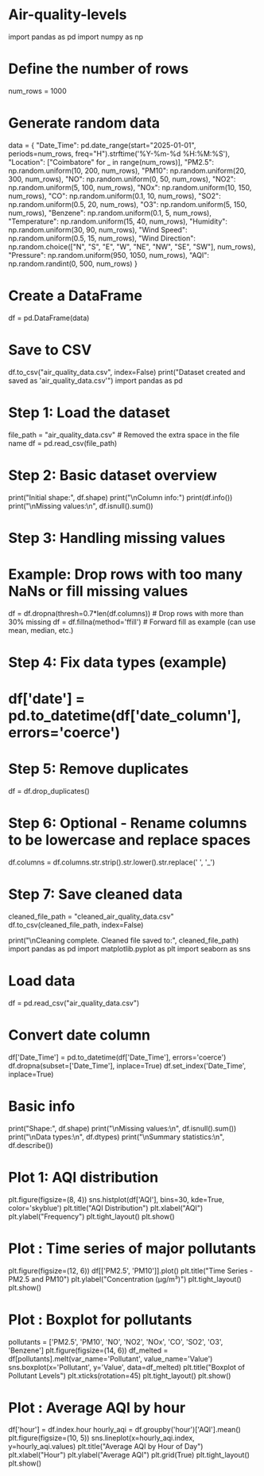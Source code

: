 # Air-quality-levels
import pandas as pd
import numpy as np

# Define the number of rows
num_rows = 1000

# Generate random data
data = {
    "Date_Time": pd.date_range(start="2025-01-01", periods=num_rows, freq="H").strftime('%Y-%m-%d %H:%M:%S'),
    "Location": ["Coimbatore" for _ in range(num_rows)],
    "PM2.5": np.random.uniform(10, 200, num_rows),
    "PM10": np.random.uniform(20, 300, num_rows),
    "NO": np.random.uniform(0, 50, num_rows),
    "NO2": np.random.uniform(5, 100, num_rows),
    "NOx": np.random.uniform(10, 150, num_rows),
    "CO": np.random.uniform(0.1, 10, num_rows),
    "SO2": np.random.uniform(0.5, 20, num_rows),
    "O3": np.random.uniform(5, 150, num_rows),
    "Benzene": np.random.uniform(0.1, 5, num_rows),
    "Temperature": np.random.uniform(15, 40, num_rows),
    "Humidity": np.random.uniform(30, 90, num_rows),
    "Wind Speed": np.random.uniform(0.5, 15, num_rows),
    "Wind Direction": np.random.choice(["N", "S", "E", "W", "NE", "NW", "SE", "SW"], num_rows),
    "Pressure": np.random.uniform(950, 1050, num_rows),
    "AQI": np.random.randint(0, 500, num_rows)
}

# Create a DataFrame
df = pd.DataFrame(data)

# Save to CSV
df.to_csv("air_quality_data.csv", index=False)
print("Dataset created and saved as 'air_quality_data.csv'")
import pandas as pd

# Step 1: Load the dataset
file_path = "air_quality_data.csv"  # Removed the extra space in the file name
df = pd.read_csv(file_path)

# Step 2: Basic dataset overview
print("Initial shape:", df.shape)
print("\nColumn info:")
print(df.info())
print("\nMissing values:\n", df.isnull().sum())

# Step 3: Handling missing values
# Example: Drop rows with too many NaNs or fill missing values
df = df.dropna(thresh=0.7*len(df.columns))  # Drop rows with more than 30% missing
df = df.fillna(method='ffill')  # Forward fill as example (can use mean, median, etc.)

# Step 4: Fix data types (example)
# df['date'] = pd.to_datetime(df['date_column'], errors='coerce')

# Step 5: Remove duplicates
df = df.drop_duplicates()

# Step 6: Optional - Rename columns to be lowercase and replace spaces
df.columns = df.columns.str.strip().str.lower().str.replace(' ', '_')

# Step 7: Save cleaned data
cleaned_file_path = "cleaned_air_quality_data.csv"
df.to_csv(cleaned_file_path, index=False)

print("\nCleaning complete. Cleaned file saved to:", cleaned_file_path)
import pandas as pd
import matplotlib.pyplot as plt
import seaborn as sns

# Load data
df = pd.read_csv("air_quality_data.csv")

# Convert date column
df['Date_Time'] = pd.to_datetime(df['Date_Time'], errors='coerce')
df.dropna(subset=['Date_Time'], inplace=True)
df.set_index('Date_Time', inplace=True)

# Basic info
print("Shape:", df.shape)
print("\nMissing values:\n", df.isnull().sum())
print("\nData types:\n", df.dtypes)
print("\nSummary statistics:\n", df.describe())

# Plot 1: AQI distribution
plt.figure(figsize=(8, 4))
sns.histplot(df['AQI'], bins=30, kde=True, color='skyblue')
plt.title("AQI Distribution")
plt.xlabel("AQI")
plt.ylabel("Frequency")
plt.tight_layout()
plt.show()

# Plot : Time series of major pollutants
plt.figure(figsize=(12, 6))
df[['PM2.5', 'PM10']].plot()
plt.title("Time Series - PM2.5 and PM10")
plt.ylabel("Concentration (µg/m³)")
plt.tight_layout()
plt.show()

# Plot : Boxplot for pollutants
pollutants = ['PM2.5', 'PM10', 'NO', 'NO2', 'NOx', 'CO', 'SO2', 'O3', 'Benzene']
plt.figure(figsize=(14, 6))
df_melted = df[pollutants].melt(var_name='Pollutant', value_name='Value')
sns.boxplot(x='Pollutant', y='Value', data=df_melted)
plt.title("Boxplot of Pollutant Levels")
plt.xticks(rotation=45)
plt.tight_layout()
plt.show()

# Plot : Average AQI by hour
df['hour'] = df.index.hour
hourly_aqi = df.groupby('hour')['AQI'].mean()
plt.figure(figsize=(10, 5))
sns.lineplot(x=hourly_aqi.index, y=hourly_aqi.values)
plt.title("Average AQI by Hour of Day")
plt.xlabel("Hour")
plt.ylabel("Average AQI")
plt.grid(True)
plt.tight_layout()
plt.show()
